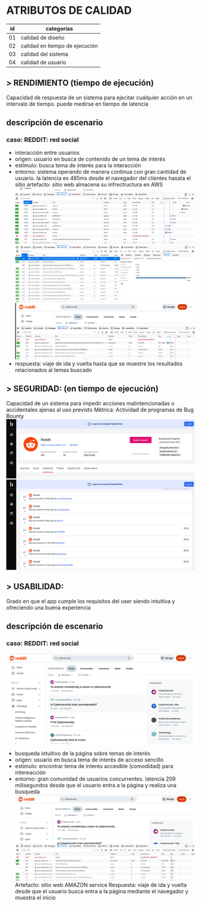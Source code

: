 # ATRIBUTOS DE CALIDAD
 id | categorías
 --|--
 01 | calidad de diseño
 02 | calidad en tiempo de ejecución
 03 | calidad del sistema
 04 | calidad de usuario


## > RENDIMIENTO (tiempo de ejecución)
Capacidad de respuesta de un sistema para ejecitar cualquier acción en un intervalo de tiempo. puede medirse en tiempo de latencia

## descripción de escenario
### caso: REDDIT: red social
- interacción entre usuarios 
- origen: usuario en busca de contenido de un tema de interés
- estímulo: busca tema de interés para la interacción
- entorno: sistema operando de manera continua con gran cantidad de usuario. la latencia es 485ms desde el navegador del clientes hasata el sitio
artefacto: sitio web almacena su infrectructura en AWS
![imagen1](https://github.com/Cleber96/pruebando/blob/main/image1.jpeg)
![imagen2](https://github.com/Cleber96/pruebando/blob/main/image2.jpeg)
![imagen3](https://github.com/Cleber96/pruebando/blob/main/image3.jpeg)
- respuesta: viaje de ida y vuelta hasta que se muestre los resultados relacionados al temas buscado

## > SEGURIDAD: (en tiempo de ejecución)
Capacidad de un sistema para impedir acciones malintencionadas o accidentales ajenas al uso previsto
Métrica: Actividad de programas de Bug Bounty
![imagen1](https://github.com/Cleber96/pruebando/blob/main/image4.jpeg)
![imagen2](https://github.com/Cleber96/pruebando/blob/main/image5.jpeg)

## > USABILIDAD:
Grado en que el app cumple los requisitos  del user siendo intuitíva y ofreciendo una buena experiencia 
## descripción de escenario
### caso: REDDIT: red social
![imagen1](https://github.com/Cleber96/pruebando/blob/main/image6.jpeg)
- busqueda intuitivo de la página sobre temas de interés
- origen: usuario en busca tema de interés de acceso sencillo
- estímulo: encontrar tema de interés accesible (comodidad) para intereacción
- entorno: gran comunidad de usuarios concurrentes. latencia 209 milisegundos desde que el usuario entra a la página y realiza una busqueda
![imagen1](https://github.com/Cleber96/pruebando/blob/main/image7.jpeg)
Artefacto: sitio web AMAZON service
Respuesta: viaje de ida y vuelta desde que el usuario busca entra a la página mediante el navegador y muestra el inicio
